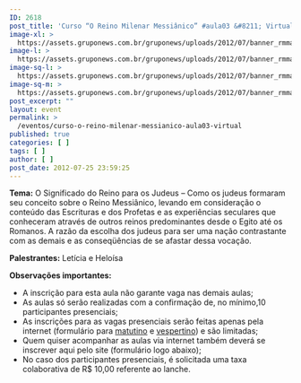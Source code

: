 ```yaml
---
ID: 2618
post_title: 'Curso “O Reino Milenar Messiânico” #aula03 &#8211; Virtual'
image-xl: >
  https://assets.gruponews.com.br/gruponews/uploads/2012/07/banner_rmma4.jpg
image-l: >
  https://assets.gruponews.com.br/gruponews/uploads/2012/07/banner_rmma4.jpg
image-sq-l: >
  https://assets.gruponews.com.br/gruponews/uploads/2012/07/banner_rmma4.jpg
image-sq-m: >
  https://assets.gruponews.com.br/gruponews/uploads/2012/07/banner_rmma4-720x320.jpg
post_excerpt: ""
layout: event
permalink: >
  /eventos/curso-o-reino-milenar-messianico-aula03-virtual
published: true
categories: [ ]
tags: [ ]
author: [ ]
post_date: 2012-07-25 23:59:25
---
```

<strong>Tema:</strong> O Significado do Reino para os Judeus – Como os judeus formaram seu conceito sobre o Reino Messiânico, levando em consideração o conteúdo das Escrituras e dos Profetas e as experiências seculares que conheceram através de outros reinos predominantes desde o Egito até os Romanos. A razão da escolha dos judeus para ser uma nação contrastante com as demais e as conseqüências de se afastar dessa vocação.

<strong>Palestrantes:</strong> Letícia e Heloísa

<strong>Observações importantes:</strong>
- A inscrição para esta aula não garante vaga nas demais aulas;
- As aulas só serão realizadas com a confirmação de, no mínimo,10 participantes presenciais;
- As inscrições para as vagas presenciais serão feitas apenas pela internet (formulário para <a title="Curso “O Reino Milenar Messiânico” #aula02 – Matutino" href="http://www.gruponews.com.br/eventos/curso-reino-milenar-messianico-aula02-matutino">matutino</a> e <a title="Curso “O Reino Milenar Messiânico” #aula02 – Vespertino" href="http://www.gruponews.com.br/eventos/curso-reino-milenar-messianico-aula02-vespertino">vespertino</a>) e são limitadas;
- Quem quiser acompanhar as aulas via internet também deverá se inscrever aqui pelo site (formulário logo abaixo);
- No caso dos participantes presenciais, é solicitada uma taxa colaborativa de R$ 10,00 referente ao lanche.